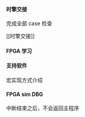 #### 时擎交接

完成全部 case 检查

[[时擎交接]]

#### FPGA 学习

#### 支持软件

宏实现方式介绍

#### FPGA sim DBG

中断结束之后，不会返回主程序
